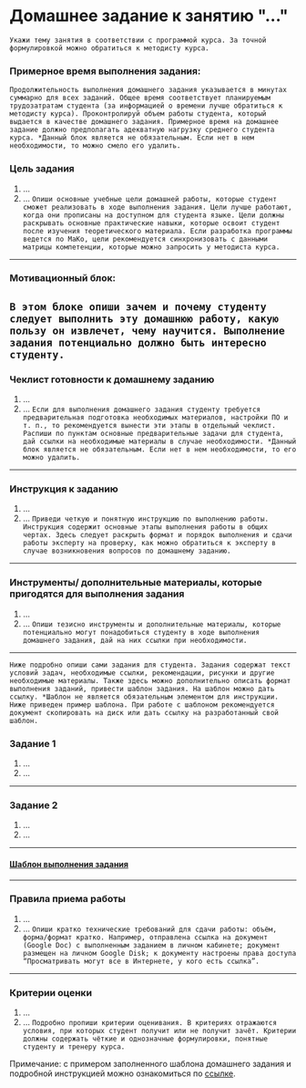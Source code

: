 # Домашнее задание к занятию "..."
`Укажи тему занятия в соответствии с программой курса. За точной формулировкой можно обратиться к методисту курса.`

### Примерное время выполнения задания:
`Продолжительность выполнения домашнего задания указывается в минутах суммарно для всех заданий. Общее время соответствует планируемым трудозатратам студента (за информацией о времени лучше обратиться к методисту курса). Проконтролируй объем работы студента, который выдается в качестве домашнего задания. Примерное время на домашнее задание должно предполагать адекватную нагрузку среднего студента курса. *Данный блок является не обязательным. Если нет в нем необходимости, то можно смело его удалить.`

### Цель задания

1. ...
2. ...
`Опиши основные учебные цели домашней работы, которые студент сможет реализовать в ходе выполнения задания. Цели лучше работают, когда они прописаны на доступном для студента языке. Цели должны раскрывать основные практические навыки, которые освоит студент после изучения теоретического материала. Если разработка программы ведется по МаКо, цели рекомендуется синхронизовать с данными матрицы компетенции, которые можно запросить у методиста курса.`
------

### Мотивационный блок:
`В этом блоке опиши зачем и почему студенту следует выполнить эту домашнюю работу, какую пользу он извлечет, чему научится. Выполнение задания потенциально должно быть интересно студенту.`
------

### Чеклист готовности к домашнему заданию

1. ...
2. ...
`Если для выполнения домашнего задания студенту требуется предварительная подготовка необходимых материалов, настройки ПО и т. п., то рекомендуется вынести эти этапы в отдельный чеклист. Распиши по пунктам основные предварительные задачи для студента, дай ссылки на необходимые материалы в случае необходимости. *Данный блок является не обязательным. Если нет в нем необходимости, то его можно удалить.`
------

### Инструкция к заданию

1. ...
2. ...
`Приведи четкую и понятную инструкцию по выполнению работы. Инструкция содержит основные этапы выполнения работы в общих чертах. Здесь следует раскрыть формат и порядок выполнения и сдачи работы эксперту на проверку, как можно обратиться к эксперту в случае возникновения вопросов по домашнему заданию.`
------

### Инструменты/ дополнительные материалы, которые пригодятся для выполнения задания

1. ...
2. ...
`Опиши тезисно инструменты и дополнительные материалы, которые потенциально могут понадобиться студенту в ходе выполнения домашнего задания, дай на них ссылки при необходимости.`
------
`Ниже подробно опиши сами задания для студента. Задания содержат текст условий задач, необходимые ссылки, рекомендации, рисунки и другие необходимые материалы. Также здесь можно дополнительно описать формат выполнения заданий, привести шаблон задания. На шаблон можно дать ссылку. *Шаблон не является обязательным элементом для инструкции. Ниже приведен пример шаблона. При работе с шаблоном рекомендуется документ скопировать на диск или дать ссылку на разработанный свой шаблон.`

### Задание 1

1. ...
2. ...

------

### Задание 2

1. ...
2. ...

------

#### [Шаблон выполнения задания](https://docs.google.com/document/d/1youKpKm_JrC0UzDyUslIZW2E2bIv5OVlm_TQDvH5Pvs/edit)

------

### Правила приема работы

1. ...
2. ...
`Опиши кратко технические требований для сдачи работы: объём, форма/формат кратко. Например, отправлена ссылка на документ (Google Doc) с выполненным заданием в личном кабинете; документ размещен на личном Google Disk; к документу настроены права доступа “Просматривать могут все в Интернете, у кого есть ссылка”.`
------

### Критерии оценки

1. ...
2. ...
`Подробно пропиши критерии оценивания. В критериях отражаются условия, при которых студент получит или не получит зачёт. Критерии должны содержать чёткие и однозначные формулировки, понятные студенту и тренеру курса.`

Примечание: с примером заполненного шаблона домашнего задания и подробной инструкцией можно ознакомиться по [ссылке](https://docs.google.com/document/d/13m07fqimLwzddcF6zyRrPjMO16RGynagzdO64-PMXuA/edit?usp=sharing).
